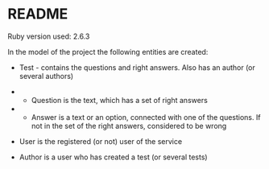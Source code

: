 # README

Ruby version used: 2.6.3

In the model of the project the following entities are created:

* Test - contains the questions and right answers. Also has an author (or several authors)

* * Question is the text, which has a set of right answers

* * Answer is a text or an option, connected with one of the questions.
If not in the set of the right answers, considered to be wrong

* User is the registered (or not) user of the service

* Author is a user who has created a test (or several tests)
